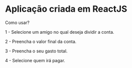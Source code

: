 # Aplicação criada em ReactJS

Como usar?

1 - Selecione um amigo no qual deseja dividir a conta.

2 - Preencha o valor final da conta.

3 - Preencha o seu gasto total.

4 - Selecione quem irá pagar.
